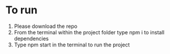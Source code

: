 # To run

1) Please download the repo
2) From the terminal within the project folder type npm i to install dependencies
3) Type npm start in the terminal to run the project
